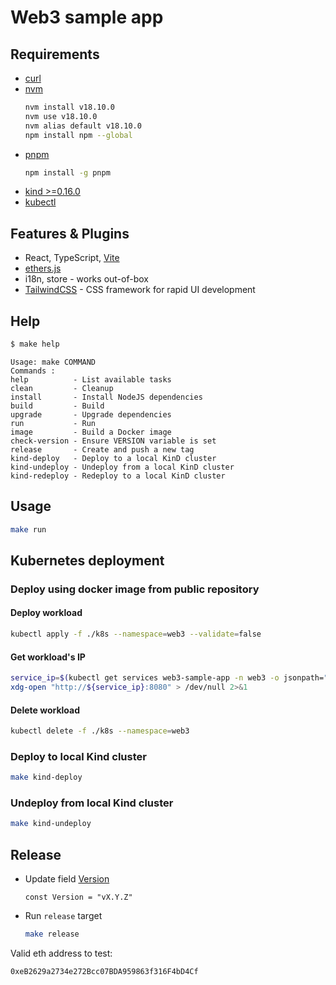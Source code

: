 # Web3 sample app

## Requirements

- [curl](https://help.ubidots.com/en/articles/2165289-learn-how-to-install-run-curl-on-windows-macosx-linux)
- [nvm](https://github.com/nvm-sh/nvm#install--update-script)
  ```bash
  nvm install v18.10.0
  nvm use v18.10.0
  nvm alias default v18.10.0
  npm install npm --global
  ```
- [pnpm](https://pnpm.io/installation)
  ```bash
  npm install -g pnpm
  ```
- [kind >=0.16.0](https://kind.sigs.k8s.io/docs/user/quick-start/#installation)
- [kubectl](https://kubernetes.io/docs/tasks/tools/install-kubectl-linux/)

## Features & Plugins

- React, TypeScript, [Vite](https://github.com/vitejs/vite)
- [ethers.js](https://github.com/ethers-io/ethers.js)
- i18n, store - works out-of-box
- [TailwindCSS](https://github.com/tailwindlabs/tailwindcss) - CSS framework for rapid UI development

## Help

```bash
$ make help
```

```text
Usage: make COMMAND
Commands :
help          - List available tasks
clean         - Cleanup
install       - Install NodeJS dependencies
build         - Build
upgrade       - Upgrade dependencies
run           - Run
image         - Build a Docker image
check-version - Ensure VERSION variable is set
release       - Create and push a new tag
kind-deploy   - Deploy to a local KinD cluster
kind-undeploy - Undeploy from a local KinD cluster
kind-redeploy - Redeploy to a local KinD cluster
```

## Usage

```bash
make run
```

## Kubernetes deployment

### Deploy using docker image from public repository

#### Deploy workload

```bash
kubectl apply -f ./k8s --namespace=web3 --validate=false
```

#### Get workload's IP

```bash
service_ip=$(kubectl get services web3-sample-app -n web3 -o jsonpath="{.status.loadBalancer.ingress[0].ip}")
xdg-open "http://${service_ip}:8080" > /dev/null 2>&1
```

#### Delete workload

```bash
kubectl delete -f ./k8s --namespace=web3
```

### Deploy to local Kind cluster

```bash
make kind-deploy
```

### Undeploy from local Kind cluster

```bash
make kind-undeploy
```

## Release

- Update field [Version](./src/components/Layout.tsx#L25)

  ```text
  const Version = "vX.Y.Z"
  ```

- Run `release` target
  ```bash
  make release
  ```

Valid eth address to test:

```
0xeB2629a2734e272Bcc07BDA959863f316F4bD4Cf
```